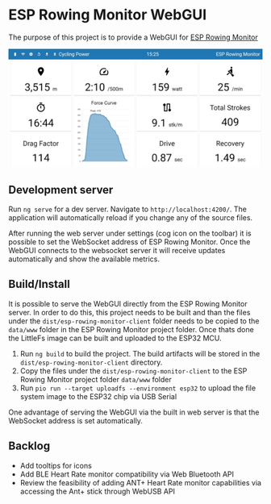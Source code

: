 # ESP Rowing Monitor WebGUI

The purpose of this project is to provide a WebGUI for [ESP Rowing Monitor](https://github.com/Abasz/ESPRowingMonitor)

![ESP Rowing Monitor WebGUI](docs/imgs/ESP-Rowing-Monitor-WebGUI.jpg)

## Development server

Run `ng serve` for a dev server. Navigate to `http://localhost:4200/`. The application will automatically reload if you change any of the source files.

After running the web server under settings (cog icon on the toolbar) it is possible to set the WebSocket address of ESP Rowing Monitor. Once the WebGUI connects to the websocket server it will receive updates automatically and show the available metrics.

## Build/Install

It is possible to serve the WebGUI directly from the ESP Rowing Monitor server. In order to do this, this project needs to be built and than the files under the `dist/esp-rowing-monitor-client` folder needs to be copied to the `data/www` folder in the ESP Rowing Monitor project folder. Once thats done the LittleFs image can be built and uploaded to the ESP32 MCU.

1. Run `ng build` to build the project. The build artifacts will be stored in the `dist/esp-rowing-monitor-client` directory.
2. Copy the files under the `dist/esp-rowing-monitor-client` to the ESP Rowing Monitor project folder `data/www` folder
3. Run `pio run --target uploadfs --environment esp32` to upload the file system image to the ESP32 chip via USB Serial

One advantage of serving the WebGUI via the built in web server is that the WebSocket address is set automatically.

## Backlog

- Add tooltips for icons
- Add BLE Heart Rate monitor compatibility via Web Bluetooth API
- Review the feasibility of adding ANT+ Heart Rate monitor capabilities via accessing the Ant+ stick through WebUSB API
